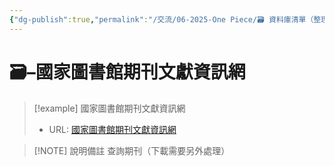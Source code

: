 ```yaml
---
{"dg-publish":true,"permalink":"/交流/06-2025-One Piece/🗃️ 資料庫清單（整理中）/國家圖書館期刊文獻資訊網/","title":"國家圖書館期刊文獻資訊網","tags":["🗃️資料庫","研究論文"],"noteIcon":"3","updated":"2025-05-30T05:13:47.533+08:00"}
---
```




# 🗃️–國家圖書館期刊文獻資訊網



> [!example] 國家圖書館期刊文獻資訊網
> - URL: [國家圖書館期刊文獻資訊網](https://tpl.ncl.edu.tw/NclService/)



> [!NOTE] 說明備註
> 查詢期刊（下載需要另外處理）


